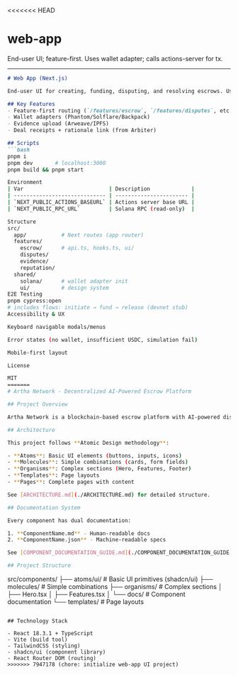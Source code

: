 <<<<<<< HEAD
# web-app
End-user UI; feature-first. Uses wallet adapter; calls actions-server for tx.

---

```md
# Web App (Next.js)

End-user UI for creating, funding, disputing, and resolving escrows. Uses wallet-adapter and calls the **Actions Server** to build transactions.

## Key Features
- Feature-first routing (`/features/escrow`, `/features/disputes`, etc.)
- Wallet adapters (Phantom/Solflare/Backpack)
- Evidence upload (Arweave/IPFS)
- Deal receipts + rationale link (from Arbiter)

## Scripts
```bash
pnpm i
pnpm dev       # localhost:3000
pnpm build && pnpm start

Environment
| Var                           | Description             |
| ----------------------------- | ----------------------- |
| `NEXT_PUBLIC_ACTIONS_BASEURL` | Actions server base URL |
| `NEXT_PUBLIC_RPC_URL`         | Solana RPC (read-only)  |

Structure
src/
  app/           # Next routes (app router)
  features/
    escrow/      # api.ts, hooks.ts, ui/
    disputes/
    evidence/
    reputation/
  shared/
    solana/      # wallet adapter init
    ui/          # design system
E2E Testing
pnpm cypress:open
# includes flows: initiate → fund → release (devnet stub)
Accessibility & UX

Keyboard navigable modals/menus

Error states (no wallet, insufficient USDC, simulation fail)

Mobile-first layout

License

MIT
=======
# Artha Network - Decentralized AI-Powered Escrow Platform

## Project Overview

Artha Network is a blockchain-based escrow platform with AI-powered dispute resolution. Built with React, TypeScript, and TailwindCSS following **Atomic Design principles** for maximum modularity.

## Architecture

This project follows **Atomic Design methodology**:

- **Atoms**: Basic UI elements (buttons, inputs, icons)
- **Molecules**: Simple combinations (cards, form fields)
- **Organisms**: Complex sections (Hero, Features, Footer)
- **Templates**: Page layouts
- **Pages**: Complete pages with content

See [ARCHITECTURE.md](./ARCHITECTURE.md) for detailed structure.

## Documentation System

Every component has dual documentation:

1. **ComponentName.md** - Human-readable docs
2. **ComponentName.json** - Machine-readable specs

See [COMPONENT_DOCUMENTATION_GUIDE.md](./COMPONENT_DOCUMENTATION_GUIDE.md) for how to document components.

## Project Structure

```
src/components/
├── atoms/ui/           # Basic UI primitives (shadcn/ui)
├── molecules/          # Simple combinations
├── organisms/          # Complex sections
│   ├── Hero.tsx
│   ├── Features.tsx
│   └── docs/          # Component documentation
└── templates/          # Page layouts
```

## Technology Stack

- React 18.3.1 + TypeScript
- Vite (build tool)
- TailwindCSS (styling)
- shadcn/ui (component library)
- React Router DOM (routing)
>>>>>>> 7947178 (chore: initialize web-app UI project)
